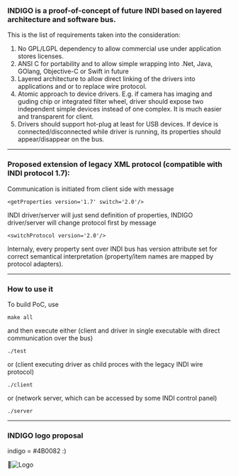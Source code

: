 ### INDIGO is a proof-of-concept of future INDI based on layered architecture and software bus.

This is the list of requirements taken into the consideration:

1. No GPL/LGPL dependency to allow commercial use under application stores licenses.
2. ANSI C for portability and to allow simple wrapping into .Net, Java, GOlang, Objective-C or Swift in future
3. Layered architecture to allow direct linking of the drivers into applications and or to replace wire protocol.
4. Atomic approach to device drivers. E.g. if camera has imaging and guding chip or integrated filter wheel, driver should expose two independent simple devices instead of one complex. It is much easier and transparent for client.
5. Drivers should support hot-plug at least for USB devices. If device is connected/disconnected while driver is running, its properties should appear/disappear on the bus.

------------------------------------------------------------------------------------------------

### Proposed extension of legacy XML protocol (compatible with INDI protocol 1.7):

Communication is initiated from client side with message

`<getProperties version='1.7' switch='2.0'/>`

INDI driver/server will just send definition of properties, INDIGO driver/server will change protocol first by message

`<switchProtocol version='2.0'/>`

Internaly, every property sent over INDI bus has version attribute set for correct semantical interpretation (property/item names are mapped by protocol adapters).

------------------------------------------------------------------------------------------------

### How to use it

To build PoC, use

`make all`

and then execute either (client and driver in single executable with direct communication over the bus)

`./test`

or (client executing driver as child proces with the legacy INDI wire protocol)

`./client`

or (network server, which can be accessed by some INDI control panel)

`./server`

------------------------------------------------------------------------------------------------

### INDIGO logo proposal

indigo = #4B0082 :)

![Logo](http://www.cloudmakers.eu/indigo/logo.png)

